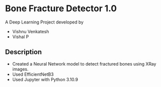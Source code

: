 # Bone Fracture Detector 1.0
A Deep Learning Project developed by 
- Vishnu Venkatesh 
- Vishal P
## Description
- Created a Neural Network model to detect fractured bones using XRay images.
- Used EfficientNetB3
- Used Jupyter with Python 3.10.9
